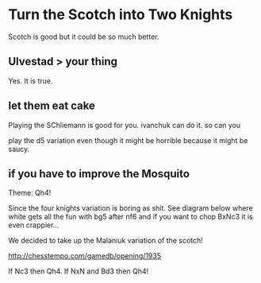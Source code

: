 # Turn the Scotch into Two Knights

Scotch is good but it could be so much better.


## Ulvestad > your thing

Yes. It is true.


## let them eat cake


Playing the SChliemann is good for you. ivanchuk can do it. so can you

play the d5 variation even though it might be horrible because it might be saucy.

## if you have to improve the Mosquito

Theme: Qh4! 

Since the four knights variation is boring as shit.  See diagram below where white gets all the fun with bg5 after nf6 and if you want to chop BxNc3 it is even crappier...

We decided to take up the Malaniuk variation of the scotch!

http://chesstempo.com/gamedb/opening/1935

If Nc3 then Qh4.  If NxN and Bd3 then Qh4!

